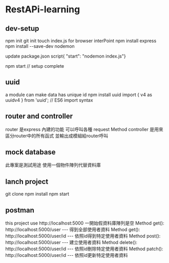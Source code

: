 # RestAPi-learning

## dev-setup

npm init
git init
touch index.js for browser interPoint
npm install express 
npm install --save-dev nodemon  

update package.json script{ "start": "nodemon index.js"}

npm start
// setup complete

## uuid 
a module can make data has unique id 
npm install uuid
import { v4 as uuidv4 } from 'uuid'; // ES6 import syntax

## router and controller
router 是express 內建的功能 可以呼叫各種 request Method 
controller 是用來區分router中的所有函式 並輸出成模組給router呼叫 

## mock database
此專案是測試用途 使用一個物件陣列代替資料庫

## lanch project
git clone 
npm install
npm start

## postman
this project use http://localhost:5000 
一開始假資料庫陣列是空
Method get(): http://localhost:5000/user --- 得到全部使用者資料
Method get(): http://localhost:5000/user/id --- 依照id得到特定使用者資料
Method post(): http://localhost:5000/user --- 建立使用者資料
Method delete(): http://localhost:5000/user/id --- 依照id刪除特定使用者資料
Method patch(): http://localhost:5000/user/id --- 依照id更新特定使用者資料
